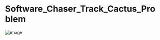 # Software_Chaser_Track_Cactus_Problem

![image](https://github.com/user-attachments/assets/86e5a7e7-fb53-4d2b-b6fd-b3ac68c09265)
